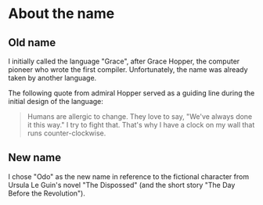 # About the name

## Old name

I initially called the language "Grace", after Grace Hopper, the computer
pioneer who wrote the first compiler. Unfortunately, the name was already taken
by another language.

The following quote from admiral Hopper served as a guiding line during the
initial design of the language:

> Humans are allergic to change. They love to say, "We've always done it this
> way." I try to fight that. That's why I have a clock on my wall that runs
> counter-clockwise.


## New name

I chose "Odo" as the new name in reference to the fictional character from
Ursula Le Guin's novel "The Dispossed" (and the short story "The Day Before the
Revolution").

